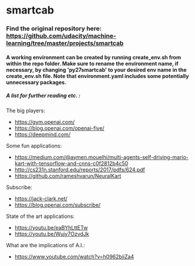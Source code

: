 # smartcab

### Find the original repository here: https://github.com/udacity/machine-learning/tree/master/projects/smartcab  
#### A working environment can be created by running create_env.sh from within the repo folder. Make sure to rename the environment name, if necessary, by changing 'py27smartcab' to your desired env name in the create_env.sh file. Note that environment.yaml includes some potentially unnecessary packages.

##### A list for further reading etc. :

The big players:  
- https://gym.openai.com/  
- https://blog.openai.com/openai-five/  
- https://deepmind.com/  

Some fun applications:  
- https://medium.com/@aymen.mouelhi/multi-agents-self-driving-mario-kart-with-tensorflow-and-cnns-c0f2812b4c50  
- http://cs231n.stanford.edu/reports/2017/pdfs/624.pdf  
- https://github.com/rameshvarun/NeuralKart  

Subscribe:  
- https://jack-clark.net/  
- https://blog.openai.com/subscribe/   

State of the art applications:
- https://youtu.be/eaBYhLttETw  
- https://youtu.be/Wujy7OzvdJk  

What are the implications of A.I.:
- https://www.youtube.com/watch?v=h0962biiZa4

